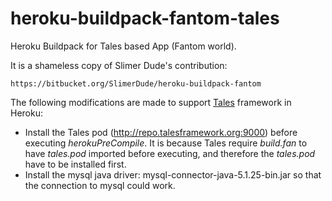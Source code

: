 heroku-buildpack-fantom-tales
=============================

Heroku Buildpack for Tales based App (Fantom world).

It is a shameless copy of Slimer Dude's contribution:

    https://bitbucket.org/SlimerDude/heroku-buildpack-fantom

The following modifications are made to support [Tales](http://www.talesframework.org/) framework in Heroku:

* Install the Tales pod (http://repo.talesframework.org:9000) before executing *herokuPreCompile*. It is because Tales require *build.fan* to have *tales.pod* imported before executing, and therefore the *tales.pod* have to be installed first.
* Install the mysql java driver:
    mysql-connector-java-5.1.25-bin.jar
  so that the connection to mysql could work.




